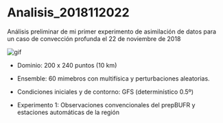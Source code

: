 # Analisis_2018112022

Análisis preliminar de mi primer experimento de asimilación de datos para un caso de convección profunda el 22 de noviembre de 2018

![gif](https://i.imgur.com/ojAY3ib.gif)

- Dominio: 200 x 240 puntos (10 km)
- Ensemble: 60 mimebros con multifísica y perturbaciones aleatorias.
- Condiciones iniciales y de contorno: GFS (determinístico 0.5º)

- Experimento 1: Observaciones convencionales del prepBUFR y estaciones automáticas de la región

